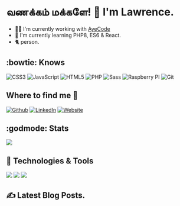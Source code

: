 # வணக்கம் மக்களே! 👋 I'm Lawrence.

* 👨‍💻 I'm currently working with [AyeCode](https://ayecode.io)
* 🎼 I'm currently learning PHP8, ES6 & React.
* 🐈 person.

## :bowtie: Knows 
![CSS3](https://img.shields.io/badge/CSS3-1572B6?style=for-the-badge&logo=css3&logoColor=white)
![JavaScript](https://img.shields.io/badge/JavaScript-F7DF1E?style=for-the-badge&logo=javascript&logoColor=black)
![HTML5](https://img.shields.io/badge/HTML5-E34F26?style=for-the-badge&logo=html5&logoColor=white)
![PHP](https://img.shields.io/badge/PHP-777BB4?style=for-the-badge&logo=php&logoColor=white)
![Sass](https://img.shields.io/badge/Sass-CC6699?style=for-the-badge&logo=sass&logoColor=white)
![Raspberry PI](https://img.shields.io/badge/RASPBERRY%20PI-C51A4A.svg?&style=for-the-badge&logo=raspberry%20pi&logoColor=white)
![Git](https://img.shields.io/badge/Git-F05032?style=for-the-badge&logo=git&logoColor=white)

## Where to find me :thinking:

[![Github](https://img.shields.io/badge/-Github-181717?style=for-the-badge&logo=Github&logoColor=white)](https://github.com/laranz)
[![LinkedIn](https://img.shields.io/badge/-LinkedIn-0077B5?style=for-the-badge&logo=LinkedIn&logoColor=white)](https://www.linkedin.com/in/laranz/)
[![Website](https://img.shields.io/badge/-Website-21759B?style=for-the-badge&logo=wordpress&logoColor=white)](https://www.wptitans.com)

## :godmode: Stats
<a href="https://github.com/laranz/">
  <img align="center" src="https://github-readme-stats.vercel.app/api?username=laranz&show_icons=true&line_height=27&count_private=true&title_color=ffffff&text_color=c9cacc&icon_color=2bbc8a&bg_color=1d1f21" />
</a>

## 🔧 Technologies & Tools
![](https://img.shields.io/badge/OS-Mac-informational?style=flat&logo=macos&logoColor=white&color=2bbc8a)
![](https://img.shields.io/badge/Editor-PhpStorm-informational?style=flat&logo=phpstorm&logoColor=white&color=2bbc8a)
![](https://img.shields.io/badge/Shell-Zsh-informational?style=flat&logo=gnu-bash&logoColor=white&color=2bbc8a)


## ✍️ Latest Blog Posts.
<!-- BLOG-POST-LIST:START -->
<!-- BLOG-POST-LIST:END -->
